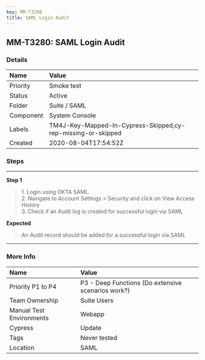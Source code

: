 ```yaml
---
key: MM-T3280
title: SAML Login Audit
---
```


## MM-T3280: SAML Login Audit

### Details

| Name      | Value                                                        |
| :-------- | :----------------------------------------------------------- |
| Priority  | Smoke test                                                   |
| Status    | Active                                                       |
| Folder    | Suite / SAML                                                 |
| Component | System Console                                               |
| Labels    | TM4J-Key-Mapped-In-Cypress-Skipped,cy-rep-missing-or-skipped |
| Created   | 2020-08-04T17:54:52Z                                         |

### Steps

<hr/>

**Step 1**

> <article><span data-sheets-userformat='{"2":256,"11":4}' data-sheets-value='{"1":2,"2":"1. Login using OKTA SAML. \n2. Navigate to Account Settings > Security and click on View Access History\n3. Check if an Audit log is created for successful login via SAML"}'>1. Login using OKTA SAML. <br>2. Navigate to Account Settings &gt; Security and click on View Access History<br>3. Check if an Audit log is created for successful login via SAML</span></article>

**Expected**

> <article><span data-sheets-userformat='{"2":256,"11":4}' data-sheets-value='{"1":2,"2":"An Audit record should be added for a successful login via SAML"}'>An Audit record should be added for a successful login via SAML</span></article>

<hr/>

### More Info

| Name                     | Value                                              |
| :----------------------- | :------------------------------------------------- |
| Priority P1 to P4        | P3 - Deep Functions (Do extensive scenarios work?) |
| Team Ownership           | Suite Users                                        |
| Manual Test Environments | Webapp                                             |
| Cypress                  | Update                                             |
| Tags                     | Never tested                                       |
| Location                 | SAML                                               |

